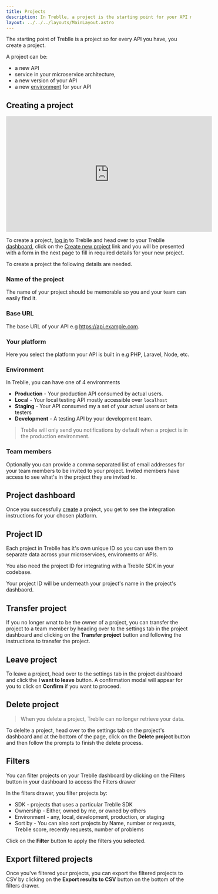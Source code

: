 ```yaml
---
title: Projects
description: In Treblle, a project is the starting point for your API management and monitoring.
layout: ../../../layouts/MainLayout.astro
---
```


The starting point of Treblle is a project so for every API you have, you create a project.

A project can be:

* a new API
* service in your microservice architecture,
* a new version of your API
* a new [environment](/en/dashboard/projects#environment) for your API

## Creating a project
<iframe width="560" height="315" src="https://www.youtube.com/embed/3pBIJhua7ac" title="YouTube video player" frameborder="0" allow="accelerometer; autoplay; clipboard-write; encrypted-media; gyroscope; picture-in-picture; web-share" allowfullscreen></iframe>

To create a project, <a href="https://app.treblle.com/login" target="_blank">log in</a> to Treblle and head over to your Treblle <a href="https://app.treblle.com">dashboard</a>, click on the <a href="https://app.treblle.com/projects/create" target="_blank">Create new project</a> link and you will be presented with a form in the next page to fill in required details for your new project.

To create a project the following details are needed.

### Name of the project
The name of your project should be memorable so you and your team can easily find it.

### Base URL
The base URL of your API e.g https://api.example.com.

### Your platform
Here you select the platform your API is built in e.g PHP, Laravel, Node, etc.

### Environment
In Treblle, you can have one of 4 environments
* **Production** - Your production API consumed by actual users.
* **Local** - Your local testing API mostly accessible over `localhost`
* **Staging** - Your API consumed my a set of your actual users or beta testers
* **Development** - A testing API by your development team.

> Treblle will only send you notifications by default when a project is in the production environment.

### Team members
Optionally you can provide a comma separated list of email addresses for your team members to be invited to your project. Invited members have access to see what's in the project they are invited to.

## Project dashboard
Once you successfully [create](/en/dashboard/projects#creating-a-project) a project, you get to see the integration instructions for your chosen platform.

## Project ID
Each project in Treblle has it's own unique ID so you can use them to separate data across your microservices, enviroments or APIs.

You also need the project ID for integrating with a Treblle SDK in your codebase.

Your project ID will be underneath your project's name in the project's dashbaord.


## Transfer project
If you no longer wnat to be the owner of a project, you can transfer the project to a team member by heading over to the settings tab in the project dashboard and clicking on the **Transfer project** button and following the instructions to transfer the project.

## Leave project
To leave a project, head over to the settings tab in the project dashboard and click the **I want to leave** button. A confirmation modal will appear for you to click on **Confirm** if you want to proceed.
## Delete project
> When you delete a project, Treblle can no longer retrieve your data.

To delelte a project, head over to the settings tab on the project's dashboard and at the bottom of the page, click on the **Delete project** button and then follow the prompts to finish the delete process.

## Filters
You can filter projects on your Treblle dashboard by clicking on the Filters button in your dashboard to access the Filters drawer

In the filters drawer, you filter projects by:

* SDK - projects that uses a particular Treblle SDK
* Ownership - Either, owned by me, or owned by others
* Environment - any, local, development, production, or staging
* Sort by - You can also sort projects by Name, number or requests, Treblle score, recently requests, number of problems

Click on the **Filter** button to apply the filters you selected.

## Export filtered projects
Once you've filtered your projects, you can export the filtered projects to CSV by clicking on the **Export results to CSV** button on the bottom of the filters drawer.
